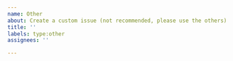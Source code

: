 ```yaml
---
name: Other
about: Create a custom issue (not recommended, please use the others)
title: ''
labels: type:other
assignees: ''

---
```


